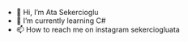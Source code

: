 - 👋 Hi, I’m Ata Sekercioglu
- 🌱 I’m currently learning C#
- 📫 How to reach me on instagram sekerciogluata
